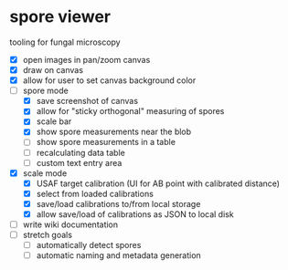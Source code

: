 # spore viewer

tooling for fungal microscopy

- [x] open images in pan/zoom canvas
- [x] draw on canvas
- [x] allow for user to set canvas background color
- [ ] spore mode
    - [x] save screenshot of canvas
    - [x] allow for "sticky orthogonal" measuring of spores
    - [x] scale bar
    - [x] show spore measurements near the blob
    - [ ] show spore measurements in a table
    - [ ] recalculating data table
    - [ ] custom text entry area
- [x] scale mode
    - [x] USAF target calibration (UI for AB point with calibrated distance)
    - [x] select from loaded calibrations
    - [x] save/load calibrations to/from local storage
    - [x] allow save/load of calibrations as JSON to local disk
- [ ] write wiki documentation
- [ ] stretch goals
    - [ ] automatically detect spores
    - [ ] automatic naming and metadata generation
